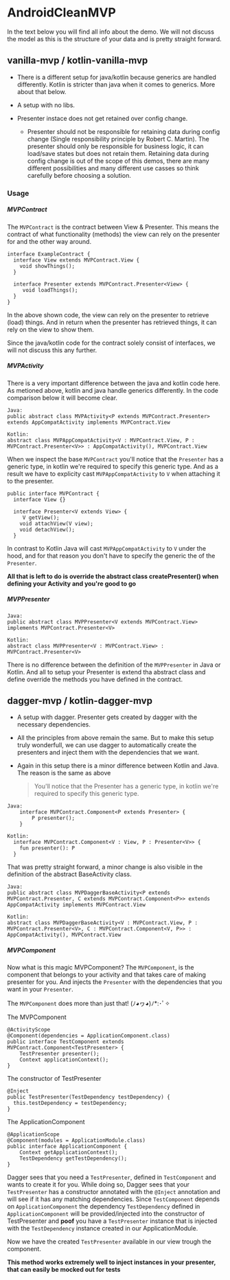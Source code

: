 # AndroidCleanMVP

In the text below you will find all info about the demo.
We will not discuss the model as this is the structure of your data and is pretty straight forward.

## vanilla-mvp / kotlin-vanilla-mvp

* There is a different setup for java/kotlin because generics are handled differently. Kotlin is stricter than java when it comes to generics.  More about that below.

* A setup with no libs.

* Presenter instace does not get retained over config change.
  * Presenter should not be responsible for retaining data during config change (Single responsibility principle by Robert C. Martin). The presenter should only be responsible for business logic, it can load/save states but does not retain them. Retaining data during config change is out of the scope of this demos, there are many different possibilities and many different use casses so think carefully before choosing a solution.

### Usage
##### MVPContract
  The `MVPContract` is the contract between View & Presenter. This means the contract of what functionality (methods) the view can rely on the presenter for and the other way around.
```
interface ExampleContract {
  interface View extends MVPContract.View {
    void showThings();
  }
  
  interface Presenter extends MVPContract.Presenter<View> {
     void loadThings();
  }
}
```
  In the above shown code, the view can rely on the presenter to retrieve (load) things. And in return when the presenter has retrieved things, it can rely on the view to show them.
  
  Since the java/kotlin code for the contract solely consist of interfaces, we will not discuss this any further.
  
##### MVPActivity

There is a very important difference between the java and kotlin code here. As metioned above, kotlin and java handle generics differently. In the code comparison below it will become clear.
```
Java: 
public abstract class MVPActivity<P extends MVPContract.Presenter> extends AppCompatActivity implements MVPContract.View

Kotlin:
abstract class MVPAppCompatActivity<V : MVPContract.View, P : MVPContract.Presenter<V>> : AppCompatActivity(), MVPContract.View
```
When we inspect the base `MVPContract` you'll notice that the `Presenter` has a generic type, in kotlin we're required to specify this generic type. And as a result we have to explicity cast `MVPAppCompatActivity` to `V` when attaching it to the presenter.
```
public interface MVPContract {
  interface View {}

  interface Presenter<V extends View> {
     V getView();
    void attachView(V view);
    void detachView();
  }
```

In contrast to Kotlin Java will cast `MVPAppCompatActivity` to `V` under the hood, and for that reason you don't have to specify the generic the of the `Presenter`.

**All that is left to do is override the abstract class createPresenter() when defining your Activity and you're good to go**

##### MVPPresenter

```
Java: 
public abstract class MVPPresenter<V extends MVPContract.View> implements MVPContract.Presenter<V> 

Kotlin:
abstract class MVPPresenter<V : MVPContract.View> : MVPContract.Presenter<V>
```

There is no difference between the definition of the `MVPPresenter` in Java or Kotlin. And all to setup your Presenter is extend tha abstract class and define override the methods you have defined in the contract.


## dagger-mvp / kotlin-dagger-mvp

* A setup with dagger. Presenter gets created by dagger with the necessary dependencies.

* All the principles from above remain the same. But to make this setup truly wonderfull, we can use dagger to automatically create the presenters and inject them with the dependencies that we want.

* Again in this setup there is a minor difference between Kotlin and Java. The reason is the same as above
  >You'll notice that the Presenter has a generic type, in kotlin we're required to specify this generic type.

```
Java:
    interface MVPContract.Component<P extends Presenter> {
        P presenter();
    }

Kotlin:
  interface MVPContract.Component<V : View, P : Presenter<V>> {
    fun presenter(): P
  }
```

That was pretty straight forward, a minor change is also visible in the definition of the abstract BaseActivity class.

```
Java:
public abstract class MVPDaggerBaseActivity<P extends MVPContract.Presenter, C extends MVPContract.Component<P>> extends AppCompatActivity implements MVPContract.View 
  
Kotlin:
abstract class MVPDaggerBaseActivity<V : MVPContract.View, P : MVPContract.Presenter<V>, C : MVPContract.Component<V, P>> : AppCompatActivity(), MVPContract.View
```

##### MVPComponent

Now what is this magic MVPComponent?
The `MVPComponent`, is the component that belongs to your activity and that takes care of making presenter for you. And injects the `Presenter` with the dependencies that you want in your `Presenter`.

The `MVPComponent` does more than just that! (ﾉ◕ヮ◕)ﾉ*:･ﾟ✧

The MVPComponent
```
@ActivityScope
@Component(dependencies = ApplicationComponent.class)
public interface TestComponent extends MVPContract.Component<TestPresenter> {
    TestPresenter presenter();
    Context applicationContext();
}
```

The constructor of TestPresenter
```
@Inject
public TestPresenter(TestDependency testDependency) {
  this.testDependency = testDependency;
}
```

The ApplicationComponent
```
@ApplicationScope
@Component(modules = ApplicationModule.class)
public interface ApplicationComponent {
    Context getApplicationContext();
    TestDependency getTestDependency();
}
```

Dagger sees that you need a `TestPresenter`, defined in `TestComponent` and wants to create it for you. While doing so, Dagger sees that your `TestPresenter` has a constructor annotated with the `@Inject` annotation and will see if it has any matching dependencies. Since `TestComponent` depends on `ApplicationComponent` the dependency `TestDependency` defined in `ApplicationComponent` will be provided/injected into the constructor of TestPresenter and **poof** you have a `TestPresenter` instance that is injected with the `TestDependency` instance created in our ApplicationModule.

Now we have the created `TestPresenter` available in our view trough the component.

**This method works extremely well to inject instances in your presenter, that can easily be mocked out for tests**
